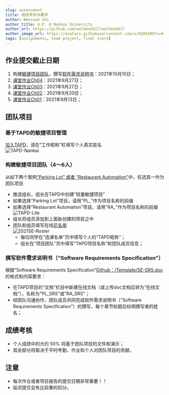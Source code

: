 ```yaml
---
slug: assessment
title: 成绩考核与要求
author: Wenxuan Shi
author_title: A.P. @ Nankai University
author_url: https://github.com/walkman617/walkman617
author_image_url: https://avatars.githubusercontent.com/u/9105499?v=4
tags: [assignments, team project, final score]
---
```


## 作业提交截止日期
1. 构建[敏捷项目团队](https://se.nkugame.com/blog/assessment#%E6%9E%84%E5%BB%BA%E9%A1%B9%E7%9B%AE%E5%9B%A2%E9%98%9F46%E4%BA%BA)，撰写[软件需求说明书](https://se.nkugame.com/blog/assessment#%E6%92%B0%E5%86%99%E8%BD%AF%E4%BB%B6%E9%9C%80%E6%B1%82%E8%AF%B4%E6%98%8E%E4%B9%A6software-requirements-specification)：2021年10月10日；
2. [课堂作业Ch04](/blog/TestQuestions4)：2021年9月27日；
3. [课堂作业Ch03](/blog/ponder3.5)：2021年9月27日；
4. [课堂作业Ch02](/blog/ponder2.4)：2021年9月20日；
5. [课堂作业Ch01](/blog/ponder1.4)：2021年9月13日；

## 团队项目
### 基于TAPD的敏捷项目管理
[加入TAPD](https://www.tapd.cn/invite_confirms/link_invite_activate?token=5941af889072be40b5b14e72be7b4de8)，请在“工作昵称”栏填写个人真实姓名  
![TAPD-Nankai](/img/tutorial/tapd.png)  

### 构建敏捷项目团队（4～6人）
从如下两个案例[“Parking Lot” 或者 “Restaurant Automation”](https://github.com/walkman617/SE2021/tree/main/Case)中，任选其一作为团队项目
- 推选组长，组长在TAPD中创建“轻量敏捷项目”
- 如果选择“Parking Lot”项目，请用"PL_"作为项目名称的前缀
- 如果选择“Restaurant Automation”项目，请用"RA_"作为项目名称的前缀  
![TAPD-Lite](/img/tutorial/tapd-lite.jpg)
- 组长将组员添加到上面新创建的项目之中
- 团队和组员填写在线[花名册](https://docs.qq.com/sheet/DYlhXU09yRnppQXp2)  
![2021SE-Roster](/img/tutorial/roster.png)
    - 每位同学在“选课名单”页中填写个人的“TAPD昵称”；
    - 组长在“项目团队”页中填写“TAPD项目名称”和团队成员信息；


### 撰写软件需求说明书（“Software Requirements Specification”）
根据“Software Requirements Specification”[Github：/Template/SE-SRS.doc](https://github.com/walkman617/SE2021/blob/main/Template/SE-SRS.doc)的格式和内容要求：
- 在TAPD项目的“文档”栏目中新建在线文档（或上传doc文档后转为“在线文档”），名称为"PL_SRS"或"RA_SRS"；
- 经团队沟通协作，团队成员共同完成软件需求说明书（“Software Requirements Specification”）的撰写，每个章节标题后标明撰写者的姓名；


## 成绩考核
- 个人成绩中的大约 50% 将基于团队项目的文件和演示；
- 其余部分将取决于平时考勤、作业和个人对团队项目的贡献。

## 注意
- 每次作业或者项目报告的提交日期非常重要！！
- 延迟提交会有比较重的扣分。

